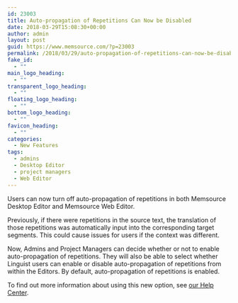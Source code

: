 ```yaml
---
id: 23003
title: Auto-propagation of Repetitions Can Now be Disabled
date: 2018-03-29T15:08:30+00:00
author: admin
layout: post
guid: https://www.memsource.com/?p=23003
permalink: /2018/03/29/auto-propagation-of-repetitions-can-now-be-disabled/
fake_id:
  - ""
main_logo_heading:
  - ""
transparent_logo_heading:
  - ""
floating_logo_heading:
  - ""
bottom_logo_heading:
  - ""
favicon_heading:
  - ""
categories:
  - New Features
tags:
  - admins
  - Desktop Editor
  - project managers
  - Web Editor
---
```

<span style="font-weight: 400;">Users can now turn off auto-propagation of repetitions in both Memsource Desktop Editor and Memsource Web Editor.</span>

<!--more-->

<span style="font-weight: 400;">Previously, if there were repetitions in the source text, the translation of those repetitions was automatically input into the corresponding target segments. This could cause issues for users if the context was different. </span>

<span style="font-weight: 400;">Now, Admins and Project Managers can decide whether or not to enable auto-propagation of repetitions. They will also be able to select whether Linguist users can enable or disable auto-propagation of repetitions from within the Editors. By default, auto-propagation of repetitions is enabled. </span>

<span style="font-weight: 400;">To find out more information about using this new option, see </span>[<span style="font-weight: 400;">our Help Center</span>](https://help.memsource.com/hc/en-us/articles/115003632431-Repetitions)<span style="font-weight: 400;">. </span>